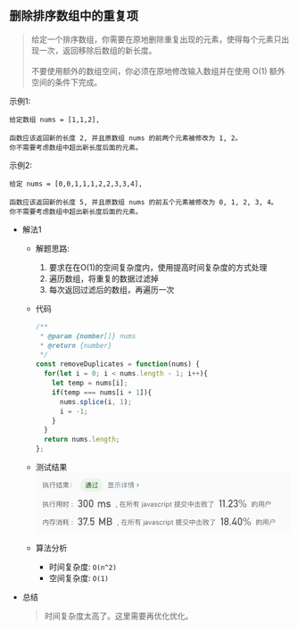 ## 删除排序数组中的重复项

> 给定一个排序数组，你需要在原地删除重复出现的元素，使得每个元素只出现一次，返回移除后数组的新长度。 <br/>  
> 不要使用额外的数组空间，你必须在原地修改输入数组并在使用 O(1) 额外空间的条件下完成。

示例1:
```text
给定数组 nums = [1,1,2], 

函数应该返回新的长度 2, 并且原数组 nums 的前两个元素被修改为 1, 2。 
你不需要考虑数组中超出新长度后面的元素。
```

示例2:
```text
给定 nums = [0,0,1,1,1,2,2,3,3,4],

函数应该返回新的长度 5, 并且原数组 nums 的前五个元素被修改为 0, 1, 2, 3, 4。
你不需要考虑数组中超出新长度后面的元素。
```

- 解法1
  - 解题思路:
    1. 要求在在O(1)的空间复杂度内，使用提高时间复杂度的方式处理
    2. 遍历数组，将重复的数据过滤掉
    3. 每次返回过滤后的数组，再遍历一次
    
  - 代码
    ```javascript
    /**
     * @param {number[]} nums
     * @return {number}
     */
    const removeDuplicates = function(nums) {
      for(let i = 0; i < nums.length - 1; i++){
        let temp = nums[i];
        if(temp === nums[i + 1]){
          nums.splice(i, 1);
          i = -1;
        }
      }
      return nums.length; 
    };
    ```
    
  - 测试结果
  ![](result26-1.jpg)
  
  - 算法分析
    - 时间复杂度: `O(n^2)`
    - 空间复杂度: `O(1)`
    
- 总结
  > 时间复杂度太高了。这里需要再优化优化。